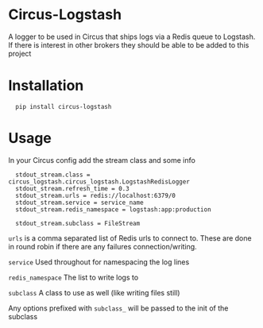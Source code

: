 # Circus-Logstash

A logger to be used in Circus that ships logs via a Redis queue to Logstash. If there is interest in other brokers they should be able to be added to this project

# Installation

```
  pip install circus-logstash
```

# Usage

In your Circus config add the stream class and some info

```
  stdout_stream.class = circus_logstash.circus_logstash.LogstashRedisLogger
  stdout_stream.refresh_time = 0.3
  stdout_stream.urls = redis://localhost:6379/0
  stdout_stream.service = service_name
  stdout_stream.redis_namespace = logstash:app:production

  stdout_stream.subclass = FileStream
```

`urls` is a comma separated list of Redis urls to connect to. These are done in round robin if there are any failures connection/writing.

`service` Used throughout for namespacing the log lines

`redis_namespace` The list to write logs to

`subclass` A class to use as well (like writing files still)

Any options prefixed with `subclass_` will be passed to the init of the subclass

